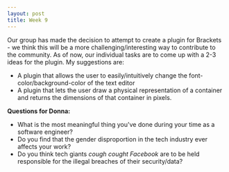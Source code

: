 ```yaml
---
layout: post
title: Week 9
---
```



Our group has made the decision to attempt to create a plugin for Brackets - we think this will be a more challenging/interesting way to contribute to the community. As of now, our individual tasks are to come up with a 2-3 ideas for the plugin. My suggestions are:

- A plugin that allows the user to easily/intuitively change the font-color/background-color of the text editor 
- A plugin that lets the user draw a physical representation of a container and returns the dimensions of that container in pixels. 


**Questions for Donna:**
- What is the most meaningful thing you've done during your time as a software engineer?
- Do you find that the gender disproportion in the tech industry ever affects your work?
- Do you think tech giants *cough cought Facebook* are to be held responsible for the illegal breaches of their security/data?